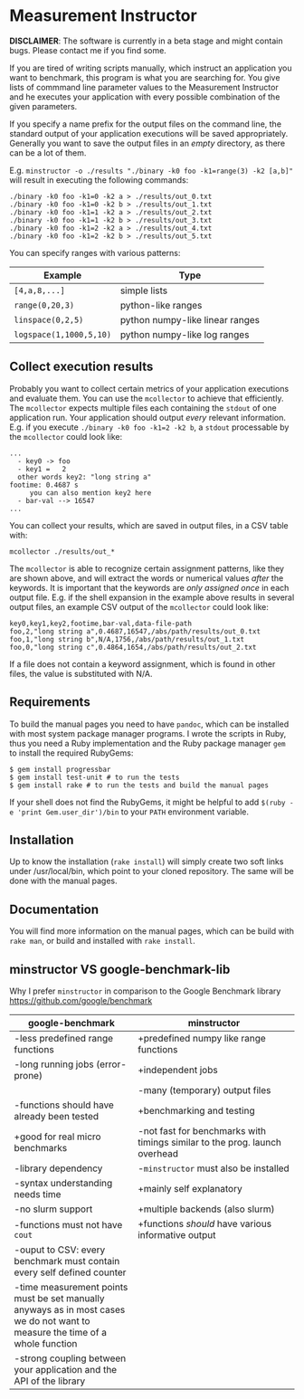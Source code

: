 Measurement Instructor
======================

**DISCLAIMER**: The software is currently in a beta stage and might contain bugs. Please contact me if you find some.

If you are tired of writing scripts manually, which instruct an application you want to benchmark, this program is what you are searching for. You give lists of commmand line parameter values to the Measurement Instructor and he executes your application with every possible combination of the given parameters.

If you specify a name prefix for the output files on the command line, the standard output of your application executions will be saved appropriately. Generally you want to save the output files in an *empty* directory, as there can be a lot of them.

E.g. `minstructor -o ./results "./binary -k0 foo -k1=range(3) -k2 [a,b]"` will result in executing the following commands:

``` shell
./binary -k0 foo -k1=0 -k2 a > ./results/out_0.txt
./binary -k0 foo -k1=0 -k2 b > ./results/out_1.txt
./binary -k0 foo -k1=1 -k2 a > ./results/out_2.txt
./binary -k0 foo -k1=1 -k2 b > ./results/out_3.txt
./binary -k0 foo -k1=2 -k2 a > ./results/out_4.txt
./binary -k0 foo -k1=2 -k2 b > ./results/out_5.txt
```

You can specify ranges with various patterns:

| **Example**             | **Type**                        |
|-------------------------|---------------------------------|
| `[4,a,8,...]`           | simple lists                    |
| `range(0,20,3)`         | python-like ranges              |
| `linspace(0,2,5)`       | python numpy-like linear ranges |
| `logspace(1,1000,5,10)` | python numpy-like log ranges    |

Collect execution results
-------------------------

Probably you want to collect certain metrics of your application executions and evaluate them. You can use the `mcollector` to achieve that efficiently. The `mcollector` expects multiple files each containing the `stdout` of one application run. Your application should output *every* relevant information. E.g. if you execute `./binary -k0 foo -k1=2 -k2 b`, a `stdout` processable by the `mcollector` could look like:

``` shell
...
  - key0 -> foo
  - key1 =   2
  other words key2: "long string a"
footime: 0.4687 s
     you can also mention key2 here
  - bar-val --> 16547
...
```

You can collect your results, which are saved in output files, in a CSV table with:

    mcollector ./results/out_*

The `mcollector` is able to recognize certain assignment patterns, like they are shown above, and will extract the words or numerical values *after* the keywords. It is important that the keywords are *only assigned once* in each output file. E.g. if the shell expansion in the example above results in several output files, an example CSV output of the `mcollector` could look like:

    key0,key1,key2,footime,bar-val,data-file-path
    foo,2,"long string a",0.4687,16547,/abs/path/results/out_0.txt
    foo,1,"long string b",N/A,1756,/abs/path/results/out_1.txt
    foo,0,"long string c",0.4864,1654,/abs/path/results/out_2.txt

If a file does not contain a keyword assignment, which is found in other files, the value is substituted with N/A.

Requirements
------------

To build the manual pages you need to have `pandoc`, which can be installed with most system package manager programs. I wrote the scripts in Ruby, thus you need a Ruby implementation and the Ruby package manager `gem` to install the required RubyGems:

``` shell
$ gem install progressbar
$ gem install test-unit # to run the tests
$ gem install rake # to run the tests and build the manual pages
```

If your shell does not find the RubyGems, it might be helpful to add `$(ruby -e 'print Gem.user_dir')/bin` to your `PATH` environment variable.

Installation
------------

Up to know the installation (`rake install`) will simply create two soft links under /usr/local/bin, which point to your cloned repository. The same will be done with the manual pages.

Documentation
-------------

You will find more information on the manual pages, which can be build with `rake man`, or build and installed with `rake install`.

minstructor VS google-benchmark-lib
-----------------------------------

Why I prefer `minstructor` in comparison to the Google Benchmark library https://github.com/google/benchmark

<table>
<colgroup>
<col width="43%" />
<col width="56%" />
</colgroup>
<thead>
<tr class="header">
<th><strong>google-benchmark</strong></th>
<th><strong>minstructor</strong></th>
</tr>
</thead>
<tbody>
<tr class="odd">
<td>-less predefined range functions</td>
<td>+predefined numpy like range functions</td>
</tr>
<tr class="even">
<td>-long running jobs (error-prone)</td>
<td>+independent jobs</td>
</tr>
<tr class="odd">
<td></td>
<td>-many (temporary) output files</td>
</tr>
<tr class="even">
<td>-functions should have already been tested</td>
<td>+benchmarking and testing</td>
</tr>
<tr class="odd">
<td>+good for real micro benchmarks</td>
<td>-not fast for benchmarks with timings similar to the prog. launch overhead</td>
</tr>
<tr class="even">
<td>-library dependency</td>
<td>-<code>minstructor</code> must also be installed</td>
</tr>
<tr class="odd">
<td>-syntax understanding needs time</td>
<td>+mainly self explanatory</td>
</tr>
<tr class="even">
<td>-no slurm support</td>
<td>+multiple backends (also slurm)</td>
</tr>
<tr class="odd">
<td>-functions must not have <code>cout</code></td>
<td>+functions <em>should</em> have various informative output</td>
</tr>
<tr class="even">
<td>-ouput to CSV: every benchmark must contain every self defined counter</td>
<td></td>
</tr>
<tr class="odd">
<td>-time measurement points must be set manually anyways as in most cases we do not want to measure the time of a whole function</td>
<td></td>
</tr>
<tr class="even">
<td>-strong coupling between your application and the API of the library</td>
<td></td>
</tr>
</tbody>
</table>


